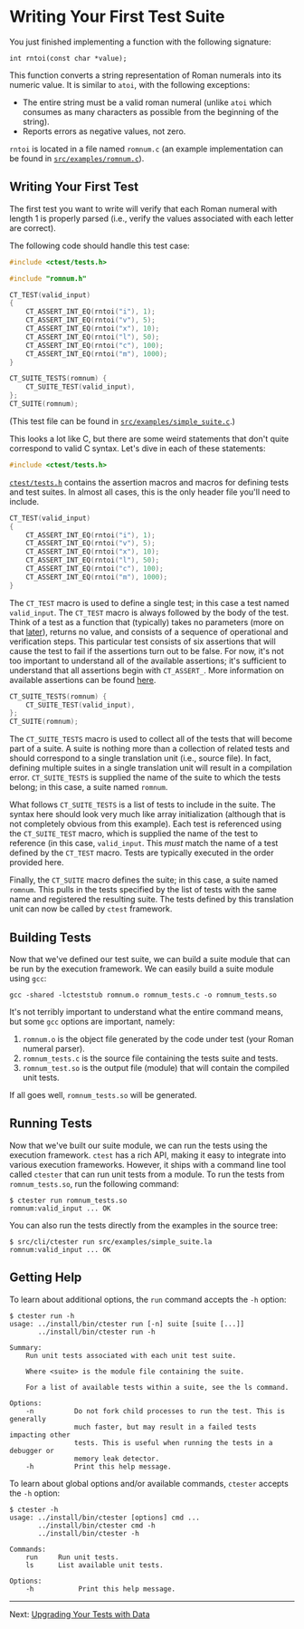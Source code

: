 # Writing Your First Test Suite
You just finished implementing a function with the following signature:

```
int rntoi(const char *value);
```

This function converts a string representation of Roman numerals into its
numeric value. It is similar to `atoi`, with the following exceptions:
* The entire string must be a valid roman numeral (unlike `atoi` which
  consumes as many characters as possible from the beginning of the
  string).
* Reports errors as negative values, not zero.

`rntoi` is located in a file named `romnum.c` (an example implementation can be
found in [`src/examples/romnum.c`](../../src/examples/romnum.c)).

## Writing Your First Test

The first test you want to write will verify that each Roman numeral with length
1 is properly parsed (i.e., verify the values associated with each letter are
correct).

The following code should handle this test case:
```c
#include <ctest/tests.h>

#include "romnum.h"

CT_TEST(valid_input)
{
	CT_ASSERT_INT_EQ(rntoi("i"), 1);
	CT_ASSERT_INT_EQ(rntoi("v"), 5);
	CT_ASSERT_INT_EQ(rntoi("x"), 10);
	CT_ASSERT_INT_EQ(rntoi("l"), 50);
	CT_ASSERT_INT_EQ(rntoi("c"), 100);
	CT_ASSERT_INT_EQ(rntoi("m"), 1000);
}

CT_SUITE_TESTS(romnum) {
	CT_SUITE_TEST(valid_input),
};
CT_SUITE(romnum);
```

(This test file can be found in
[`src/examples/simple_suite.c`](../../src/examples/simple_suite.c).)

This looks a lot like C, but there are some weird statements that don't quite
correspond to valid C syntax. Let's dive in each of these statements:

```c
#include <ctest/tests.h>
```


[`ctest/tests.h`](../../include/ctest/tests.h) contains the assertion macros and
macros for defining tests and test suites.  In almost all cases, this is the
only header file you'll need to include.

```c
CT_TEST(valid_input)
{
	CT_ASSERT_INT_EQ(rntoi("i"), 1);
	CT_ASSERT_INT_EQ(rntoi("v"), 5);
	CT_ASSERT_INT_EQ(rntoi("x"), 10);
	CT_ASSERT_INT_EQ(rntoi("l"), 50);
	CT_ASSERT_INT_EQ(rntoi("c"), 100);
	CT_ASSERT_INT_EQ(rntoi("m"), 1000);
}

```

The `CT_TEST` macro is used to define a single test; in this case a test named
`valid_input`. The `CT_TEST` macro is always followed by the body of the test.
Think of a test as a function that (typically) takes no parameters (more on that
[later](tutorial_data_providers.md)), returns no value, and consists of a
sequence of operational and verification steps. This particular test consists of
six assertions that will cause the test to fail if the assertions turn out to be
false. For now, it's not too important to understand all of the available
assertions; it's sufficient to understand that all assertions begin with
`CT_ASSERT_`. More information on available assertions can be found
[here](api.md).

```c
CT_SUITE_TESTS(romnum) {
	CT_SUITE_TEST(valid_input),
};
CT_SUITE(romnum);
```

The `CT_SUITE_TESTS` macro is used to collect all of the tests that will become
part of a suite. A suite is nothing more than a collection of related tests and
should correspond to a single translation unit (i.e., source file). In fact,
defining multiple suites in a single translation unit will result in a
compilation error. `CT_SUITE_TESTS` is supplied the name of the suite to which
the tests belong; in this case, a suite named `romnum`.

What follows `CT_SUITE_TESTS` is a list of tests to include in the suite. The
syntax here should look very much like array initialization (although that is
not completely obvious from this example). Each test is referenced using the
`CT_SUITE_TEST` macro, which is supplied the name of the test to reference (in
this case, `valid_input`. This *must* match the name of a test defined by the
`CT_TEST` macro. Tests are typically executed in the order provided here.

Finally, the `CT_SUITE` macro defines the suite; in this case, a suite named
`romnum`. This pulls in the tests specified by the list of tests with the same
name and registered the resulting suite. The tests defined by this translation
unit can now be called by `ctest` framework.

## Building Tests

Now that we've defined our test suite, we can build a suite module that can be
run by the execution framework. We can easily build a suite module using `gcc`:

```
gcc -shared -lcteststub romnum.o romnum_tests.c -o romnum_tests.so
```

It's not terribly important to understand what the entire command means, but
some `gcc` options are important, namely:
1. `romnum.o` is the object file generated by the code under test (your Roman
   numeral parser).
2. `romnum_tests.c` is the source file containing the tests suite and tests.
3. `romnum_test.so` is the output file (module) that will contain the compiled
   unit tests.

If all goes well, `romnum_tests.so` will be generated.

## Running Tests

Now that we've built our suite module, we can run the tests using the execution
framework. `ctest` has a rich API, making it easy to integrate into various
execution frameworks. However, it ships with a command line tool called
`ctester` that can run unit tests from a module. To run the tests from
`romnum_tests.so`, run the following command:

```
$ ctester run romnum_tests.so
romnum:valid_input ... OK
```

You can also run the tests directly from the examples in the source tree:

```
$ src/cli/ctester run src/examples/simple_suite.la
romnum:valid_input ... OK
```

## Getting Help
To learn about additional options, the `run` command accepts the `-h` option:

```
$ ctester run -h
usage: ../install/bin/ctester run [-n] suite [suite [...]]
       ../install/bin/ctester run -h

Summary:
    Run unit tests associated with each unit test suite.

    Where <suite> is the module file containing the suite.

    For a list of available tests within a suite, see the ls command.

Options:
    -n          Do not fork child processes to run the test. This is generally
                much faster, but may result in a failed tests impacting other
                tests. This is useful when running the tests in a debugger or
                memory leak detector.
    -h          Print this help message.
```

To learn about global options and/or available commands, `ctester` accepts the
`-h` option:

```
$ ctester -h
usage: ../install/bin/ctester [options] cmd ...
       ../install/bin/ctester cmd -h
       ../install/bin/ctester -h

Commands:
    run     Run unit tests.
    ls      List available unit tests.

Options:
    -h           Print this help message.
```

---

Next: [Upgrading Your Tests with Data](tutorial_data_providers.md)
